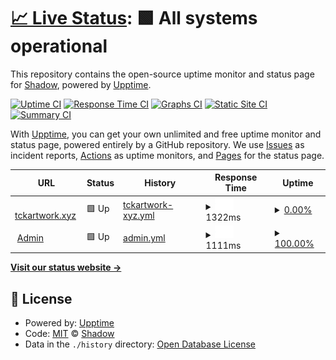 # [📈 Live Status](https://status.tckartwork.xyz): <!--live status--> **🟩 All systems operational**

This repository contains the open-source uptime monitor and status page for [Shadow](https://status.tckartwork.xyz), powered by [Upptime](https://github.com/upptime/upptime).

[![Uptime CI](https://github.com/thewilloftheshadow/tckartwork/workflows/Uptime%20CI/badge.svg)](https://github.com/upptime/upptime/actions?query=workflow%3A%22Uptime+CI%22)
[![Response Time CI](https://github.com/thewilloftheshadow/tckartwork/workflows/Response%20Time%20CI/badge.svg)](https://github.com/upptime/upptime/actions?query=workflow%3A%22Response+Time+CI%22)
[![Graphs CI](https://github.com/thewilloftheshadow/tckartwork/workflows/Graphs%20CI/badge.svg)](https://github.com/upptime/upptime/actions?query=workflow%3A%22Graphs+CI%22)
[![Static Site CI](https://github.com/thewilloftheshadow/tckartwork/workflows/Static%20Site%20CI/badge.svg)](https://github.com/upptime/upptime/actions?query=workflow%3A%22Static+Site+CI%22)
[![Summary CI](https://github.com/thewilloftheshadow/tckartwork/workflows/Summary%20CI/badge.svg)](https://github.com/upptime/upptime/actions?query=workflow%3A%22Summary+CI%22)

With [Upptime](https://upptime.js.org), you can get your own unlimited and free uptime monitor and status page, powered entirely by a GitHub repository. We use [Issues](https://github.com/thewilloftheshadow/tckartwork/issues) as incident reports, [Actions](https://github.com/thewilloftheshadow/tckartwork/actions) as uptime monitors, and [Pages](https://status.tckartwork.xyz) for the status page.

<!--start: status pages-->
<!-- This summary is generated by Upptime (https://github.com/upptime/upptime) -->
<!-- Do not edit this manually, your changes will be overwritten -->
<!-- prettier-ignore -->
| URL | Status | History | Response Time | Uptime |
| --- | ------ | ------- | ------------- | ------ |
| <img alt="" src="https://favicons.githubusercontent.com/www.tckartwork.xyz" height="13"> [tckartwork.xyz](https://www.tckartwork.xyz) | 🟩 Up | [tckartwork-xyz.yml](https://github.com/thewilloftheshadow/tckartwork/commits/HEAD/history/tckartwork-xyz.yml) | <details><summary><img alt="Response time graph" src="./graphs/tckartwork-xyz/response-time-week.png" height="20"> 1322ms</summary><br><a href="https://status.tckartwork.xyz/history/tckartwork-xyz"><img alt="Response time 316" src="https://img.shields.io/endpoint?url=https%3A%2F%2Fraw.githubusercontent.com%2Fthewilloftheshadow%2Ftckartwork%2FHEAD%2Fapi%2Ftckartwork-xyz%2Fresponse-time.json"></a><br><a href="https://status.tckartwork.xyz/history/tckartwork-xyz"><img alt="24-hour response time 1322" src="https://img.shields.io/endpoint?url=https%3A%2F%2Fraw.githubusercontent.com%2Fthewilloftheshadow%2Ftckartwork%2FHEAD%2Fapi%2Ftckartwork-xyz%2Fresponse-time-day.json"></a><br><a href="https://status.tckartwork.xyz/history/tckartwork-xyz"><img alt="7-day response time 1322" src="https://img.shields.io/endpoint?url=https%3A%2F%2Fraw.githubusercontent.com%2Fthewilloftheshadow%2Ftckartwork%2FHEAD%2Fapi%2Ftckartwork-xyz%2Fresponse-time-week.json"></a><br><a href="https://status.tckartwork.xyz/history/tckartwork-xyz"><img alt="30-day response time 314" src="https://img.shields.io/endpoint?url=https%3A%2F%2Fraw.githubusercontent.com%2Fthewilloftheshadow%2Ftckartwork%2FHEAD%2Fapi%2Ftckartwork-xyz%2Fresponse-time-month.json"></a><br><a href="https://status.tckartwork.xyz/history/tckartwork-xyz"><img alt="1-year response time 316" src="https://img.shields.io/endpoint?url=https%3A%2F%2Fraw.githubusercontent.com%2Fthewilloftheshadow%2Ftckartwork%2FHEAD%2Fapi%2Ftckartwork-xyz%2Fresponse-time-year.json"></a></details> | <details><summary><a href="https://status.tckartwork.xyz/history/tckartwork-xyz">0.00%</a></summary><a href="https://status.tckartwork.xyz/history/tckartwork-xyz"><img alt="All-time uptime 50.93%" src="https://img.shields.io/endpoint?url=https%3A%2F%2Fraw.githubusercontent.com%2Fthewilloftheshadow%2Ftckartwork%2FHEAD%2Fapi%2Ftckartwork-xyz%2Fuptime.json"></a><br><a href="https://status.tckartwork.xyz/history/tckartwork-xyz"><img alt="24-hour uptime 0.00%" src="https://img.shields.io/endpoint?url=https%3A%2F%2Fraw.githubusercontent.com%2Fthewilloftheshadow%2Ftckartwork%2FHEAD%2Fapi%2Ftckartwork-xyz%2Fuptime-day.json"></a><br><a href="https://status.tckartwork.xyz/history/tckartwork-xyz"><img alt="7-day uptime 0.00%" src="https://img.shields.io/endpoint?url=https%3A%2F%2Fraw.githubusercontent.com%2Fthewilloftheshadow%2Ftckartwork%2FHEAD%2Fapi%2Ftckartwork-xyz%2Fuptime-week.json"></a><br><a href="https://status.tckartwork.xyz/history/tckartwork-xyz"><img alt="30-day uptime 1.38%" src="https://img.shields.io/endpoint?url=https%3A%2F%2Fraw.githubusercontent.com%2Fthewilloftheshadow%2Ftckartwork%2FHEAD%2Fapi%2Ftckartwork-xyz%2Fuptime-month.json"></a><br><a href="https://status.tckartwork.xyz/history/tckartwork-xyz"><img alt="1-year uptime 50.93%" src="https://img.shields.io/endpoint?url=https%3A%2F%2Fraw.githubusercontent.com%2Fthewilloftheshadow%2Ftckartwork%2FHEAD%2Fapi%2Ftckartwork-xyz%2Fuptime-year.json"></a></details>
| <img alt="" src="https://favicons.githubusercontent.com/admin.tckartwork.xyz" height="13"> [Admin](https://admin.tckartwork.xyz/upptime) | 🟩 Up | [admin.yml](https://github.com/thewilloftheshadow/tckartwork/commits/HEAD/history/admin.yml) | <details><summary><img alt="Response time graph" src="./graphs/admin/response-time-week.png" height="20"> 1111ms</summary><br><a href="https://status.tckartwork.xyz/history/admin"><img alt="Response time 250" src="https://img.shields.io/endpoint?url=https%3A%2F%2Fraw.githubusercontent.com%2Fthewilloftheshadow%2Ftckartwork%2FHEAD%2Fapi%2Fadmin%2Fresponse-time.json"></a><br><a href="https://status.tckartwork.xyz/history/admin"><img alt="24-hour response time 1111" src="https://img.shields.io/endpoint?url=https%3A%2F%2Fraw.githubusercontent.com%2Fthewilloftheshadow%2Ftckartwork%2FHEAD%2Fapi%2Fadmin%2Fresponse-time-day.json"></a><br><a href="https://status.tckartwork.xyz/history/admin"><img alt="7-day response time 1111" src="https://img.shields.io/endpoint?url=https%3A%2F%2Fraw.githubusercontent.com%2Fthewilloftheshadow%2Ftckartwork%2FHEAD%2Fapi%2Fadmin%2Fresponse-time-week.json"></a><br><a href="https://status.tckartwork.xyz/history/admin"><img alt="30-day response time 277" src="https://img.shields.io/endpoint?url=https%3A%2F%2Fraw.githubusercontent.com%2Fthewilloftheshadow%2Ftckartwork%2FHEAD%2Fapi%2Fadmin%2Fresponse-time-month.json"></a><br><a href="https://status.tckartwork.xyz/history/admin"><img alt="1-year response time 250" src="https://img.shields.io/endpoint?url=https%3A%2F%2Fraw.githubusercontent.com%2Fthewilloftheshadow%2Ftckartwork%2FHEAD%2Fapi%2Fadmin%2Fresponse-time-year.json"></a></details> | <details><summary><a href="https://status.tckartwork.xyz/history/admin">100.00%</a></summary><a href="https://status.tckartwork.xyz/history/admin"><img alt="All-time uptime 100.00%" src="https://img.shields.io/endpoint?url=https%3A%2F%2Fraw.githubusercontent.com%2Fthewilloftheshadow%2Ftckartwork%2FHEAD%2Fapi%2Fadmin%2Fuptime.json"></a><br><a href="https://status.tckartwork.xyz/history/admin"><img alt="24-hour uptime 100.00%" src="https://img.shields.io/endpoint?url=https%3A%2F%2Fraw.githubusercontent.com%2Fthewilloftheshadow%2Ftckartwork%2FHEAD%2Fapi%2Fadmin%2Fuptime-day.json"></a><br><a href="https://status.tckartwork.xyz/history/admin"><img alt="7-day uptime 100.00%" src="https://img.shields.io/endpoint?url=https%3A%2F%2Fraw.githubusercontent.com%2Fthewilloftheshadow%2Ftckartwork%2FHEAD%2Fapi%2Fadmin%2Fuptime-week.json"></a><br><a href="https://status.tckartwork.xyz/history/admin"><img alt="30-day uptime 100.00%" src="https://img.shields.io/endpoint?url=https%3A%2F%2Fraw.githubusercontent.com%2Fthewilloftheshadow%2Ftckartwork%2FHEAD%2Fapi%2Fadmin%2Fuptime-month.json"></a><br><a href="https://status.tckartwork.xyz/history/admin"><img alt="1-year uptime 100.00%" src="https://img.shields.io/endpoint?url=https%3A%2F%2Fraw.githubusercontent.com%2Fthewilloftheshadow%2Ftckartwork%2FHEAD%2Fapi%2Fadmin%2Fuptime-year.json"></a></details>

<!--end: status pages-->

[**Visit our status website →**](https://status.tckartwork.xyz)

## 📄 License

- Powered by: [Upptime](https://github.com/upptime/upptime)
- Code: [MIT](./LICENSE) © [Shadow](https://status.tckartwork.xyz)
- Data in the `./history` directory: [Open Database License](https://opendatacommons.org/licenses/odbl/1-0/)
